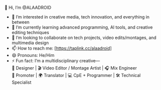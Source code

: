 👋 Hi, I’m @ALAADROID

- 👀 I’m interested in creative media, tech innovation, and everything in between  
- 🌱 I’m currently learning advanced programming, AI tools, and creative editing techniques  
- 💞️ I’m looking to collaborate on tech projects, video edits/montages, and multimedia design  
- 📫 How to reach me: [https://taplink.cc/alaadroid]
- 😄 Pronouns: He/Him  
- ⚡ Fun fact: I’m a multidisciplinary creative—  
  🎨 Designer | 🎬 Video Editor / Montage Artist | 🎧 Mix Engineer  
  📣 Promoter | 🌍 Translator | 💻 CpE + Programmer | 🛠️ Technical Specialist

<!---
ALAADROID/ALAADROID is a ✨ special ✨ repository because its `README.md` (this file) appears on your GitHub profile.
You can click the Preview link to take a look at your changes.
--->
